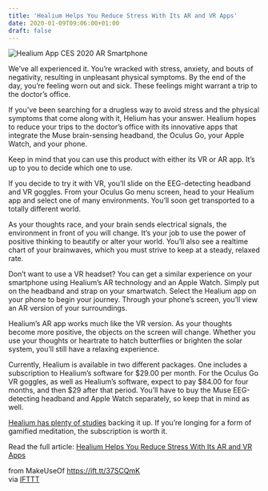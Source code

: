 ```yaml
---
title: 'Healium Helps You Reduce Stress With Its AR and VR Apps'
date: 2020-01-09T09:06:00+01:00
draft: false
---
```


![Healium App CES 2020 AR Smartphone](https://static.makeuseof.com/wp-content/uploads/2020/01/healium-app-ces-3.png)

We’ve all experienced it. You’re wracked with stress, anxiety, and bouts of negativity, resulting in unpleasant physical symptoms. By the end of the day, you’re feeling worn out and sick. These feelings might warrant a trip to the doctor’s office.

If you’ve been searching for a drugless way to avoid stress and the physical symptoms that come along with it, Helium has your answer. Healium hopes to reduce your trips to the doctor’s office with its innovative apps that integrate the Muse brain-sensing headband, the Oculus Go, your Apple Watch, and your phone.

Keep in mind that you can use this product with either its VR or AR app. It’s up to you to decide which one to use.

If you decide to try it with VR, you’ll slide on the EEG-detecting headband and VR goggles. From your Oculus Go menu screen, head to your Healium app and select one of many environments. You’ll soon get transported to a totally different world.

As your thoughts race, and your brain sends electrical signals, the environment in front of you will change. It’s your job to use the power of positive thinking to beautify or alter your world. You’ll also see a realtime chart of your brainwaves, which you must strive to keep at a steady, relaxed rate.

Don’t want to use a VR headset? You can get a similar experience on your smartphone using Healium’s AR technology and an Apple Watch. Simply put on the headband and strap on your smartwatch. Select the Healium app on your phone to begin your journey. Through your phone’s screen, you’ll view an AR version of your surroundings.

Healium’s AR app works much like the VR version. As your thoughts become more positive, the objects on the screen will change. Whether you use your thoughts or heartrate to hatch butterflies or brighten the solar system, you’ll still have a relaxing experience.

Currently, Healium is available in two different packages. One includes a subscription to Healium’s software for $29.00 per month. For the Oculus Go VR goggles, as well as Healium’s software, expect to pay $84.00 for four months, and then $29 after that period. You’ll have to buy the Muse EEG-detecting headband and Apple Watch separately, so keep that in mind as well.

[Healium has plenty of studies](https://www.tryhealium.com/science) backing it up. If you’re longing for a form of gamified meditation, the subscription is worth it.

Read the full article: [Healium Helps You Reduce Stress With Its AR and VR Apps](https://www.makeuseof.com/tag/healium-helps-reduce-stress/)

  
  
from MakeUseOf https://ift.tt/37SCQmK  
via [IFTTT](https://ifttt.com/?ref=da&site=blogger)